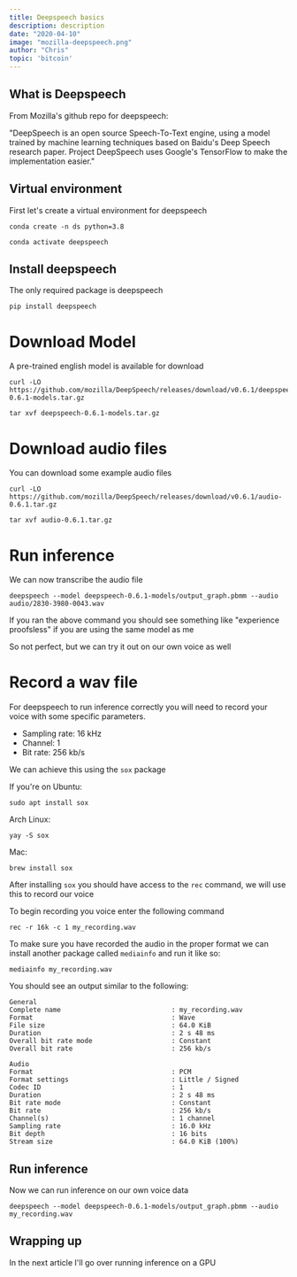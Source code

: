 ```yaml
---
title: Deepspeech basics
description: description
date: "2020-04-10"
image: "mozilla-deepspeech.png"
author: "Chris"
topic: 'bitcoin'
---
```


## What is Deepspeech

From Mozilla's github repo for deepspeech:

"DeepSpeech is an open source Speech-To-Text engine, using a model trained by machine learning techniques based on Baidu's Deep Speech research paper. Project DeepSpeech uses Google's TensorFlow to make the implementation easier."

## Virtual environment

First let's create a virtual environment for deepspeech

```
conda create -n ds python=3.8

conda activate deepspeech
```

## Install deepspeech

The only required package is deepspeech

```
pip install deepspeech
```

# Download Model

A pre-trained english model is available for download

```
curl -LO https://github.com/mozilla/DeepSpeech/releases/download/v0.6.1/deepspeech-0.6.1-models.tar.gz

tar xvf deepspeech-0.6.1-models.tar.gz
```

# Download audio files

You can download some example audio files

```
curl -LO https://github.com/mozilla/DeepSpeech/releases/download/v0.6.1/audio-0.6.1.tar.gz

tar xvf audio-0.6.1.tar.gz
```

# Run inference

We can now transcribe the audio file

```
deepspeech --model deepspeech-0.6.1-models/output_graph.pbmm --audio audio/2830-3980-0043.wav
```

If you ran the above command you should see something like "experience proofsless" if you are using the same model as me

So not perfect, but we can try it out on our own voice as well

# Record a wav file

For deepspeech to run inference correctly you will need to record your voice with some specific parameters.

- Sampling rate: 16 kHz
- Channel: 1
- Bit rate: 256 kb/s

We can achieve this using the `sox` package

If you're on Ubuntu:

```
sudo apt install sox
```

Arch Linux:

```
yay -S sox
```

Mac:

```
brew install sox
```

After installing `sox` you should have access to the `rec` command, we will use this to record our voice

To begin recording you voice enter the following command

```
rec -r 16k -c 1 my_recording.wav
```

To make sure you have recorded the audio in the proper format we can install another package called `mediainfo` and run it like so:

```
mediainfo my_recording.wav
```

You should see an output similar to the following:

```
General
Complete name                            : my_recording.wav
Format                                   : Wave
File size                                : 64.0 KiB
Duration                                 : 2 s 48 ms
Overall bit rate mode                    : Constant
Overall bit rate                         : 256 kb/s

Audio
Format                                   : PCM
Format settings                          : Little / Signed
Codec ID                                 : 1
Duration                                 : 2 s 48 ms
Bit rate mode                            : Constant
Bit rate                                 : 256 kb/s
Channel(s)                               : 1 channel
Sampling rate                            : 16.0 kHz
Bit depth                                : 16 bits
Stream size                              : 64.0 KiB (100%)
```

## Run inference

Now we can run inference on our own voice data

```
deepspeech --model deepspeech-0.6.1-models/output_graph.pbmm --audio my_recording.wav
```

## Wrapping up

In the next article I'll go over running inference on a GPU
